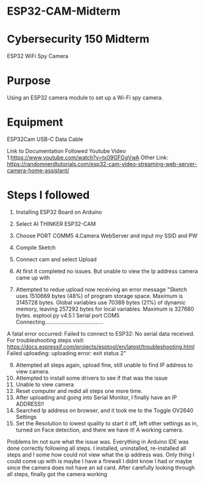 # ESP32-CAM-Midterm

# Cybersecurity 150 Midterm
ESP32 WiFi Spy Camera

# Purpose
Using an ESP32 camera module to set up a Wi-Fi spy camera.

# Equipment

ESP32Cam
USB-C Data Cable

Link to Documentation Followed
Youtube Video 1:https://www.youtube.com/watch?v=tx09GFGgVwA
Other Link: https://randomnerdtutorials.com/esp32-cam-video-streaming-web-server-camera-home-assistant/

# Steps I followed
1. Installing ESP32 Board on Arduino
2. Select AI THINKER ESP32-CAM
3. Choose PORT COMM5
4.Camera WebServer and input my SSID and PW
5. Compile Sketch
6. Connect cam and select Upload
7. At first it completed no issues. But unable to view the Ip address camera came up with
   
8.  Attempted to redue upload now receiving an error message "Sketch uses 1510669 bytes (48%) of program storage space. Maximum is 3145728 bytes.
Global variables use 70388 bytes (21%) of dynamic memory, leaving 257292 bytes for local variables. Maximum is 327680 bytes.
esptool.py v4.5.1
Serial port COM5
Connecting......................................

A fatal error occurred: Failed to connect to ESP32: No serial data received.
For troubleshooting steps visit: https://docs.espressif.com/projects/esptool/en/latest/troubleshooting.html
Failed uploading: uploading error: exit status 2"

9. Attempted all steps again, upload fine, still unable to find IP address to view camera.
10. Attempted to install some drivers to see if that was the issue
11. Unable to view camera
12. Reset computer and redid all steps one more time.
13. After uploading and going into Serial Monitor, I finally have an IP ADDRESS!!
14. Searched Ip address on browser, and it took me to the Toggle OV2640 Settings
15. Set the Resolution to lowest quality to start it off, left other settings as in, turned on Face detection, and there we have it! A working camera.

Problems
Im not sure what the issue was. Everything in Arduino IDE was done correctly following all steps. I installed, uninstalled, re-installed all steps and I some how could not view what the ip address was. Only thing I could come up with is maybe I have a firewall I didnt know I had or maybe since the camera does not have an sd card. 
After carefully looking through all steps, finally got the camera working
